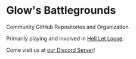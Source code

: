 # Glow's Battlegrounds
Community GitHub Repositories and Organization.

Primarily playing and involved in [Hell Let Loose](https://store.steampowered.com/app/68681).

Come visit us at [our Discord Server](https://discord.com/glows)!
